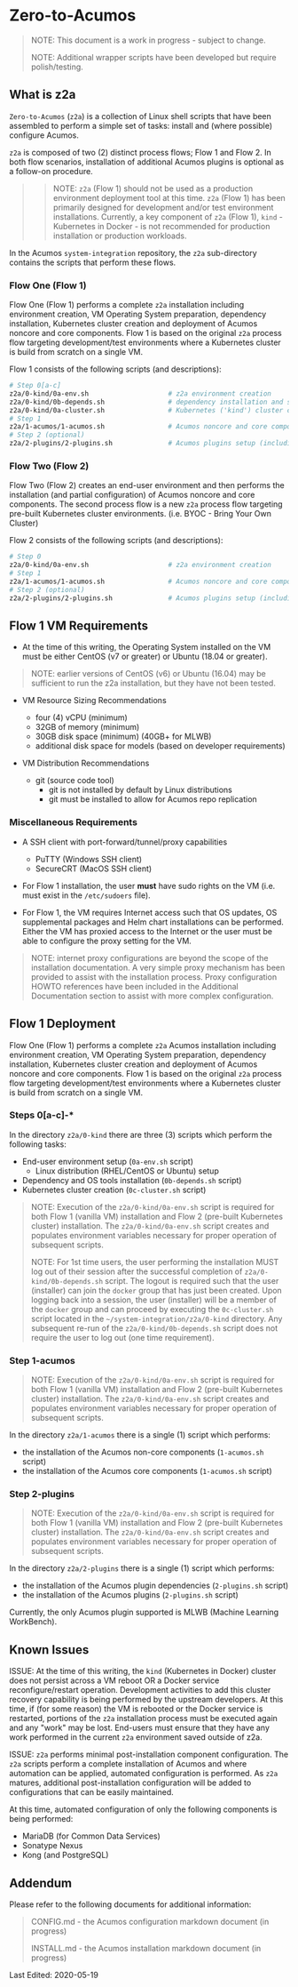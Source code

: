 # Zero-to-Acumos

> NOTE: This document is a work in progress - subject to change.
>
> NOTE: Additional wrapper scripts have been developed but require polish/testing.

## What is z2a

`Zero-to-Acumos` (`z2a`) is a collection of Linux shell scripts that have been assembled to perform a simple set of tasks:  install and (where possible) configure Acumos.

`z2a` is composed of two (2) distinct process flows; Flow 1 and Flow 2. In both flow scenarios, installation of additional Acumos plugins is optional as a follow-on procedure.

>> NOTE: `z2a` (Flow 1) should not be used as a production environment deployment tool at this time.  `z2a` (Flow 1) has been primarily designed for development and/or test environment installations.  Currently, a key component of `z2a` (Flow 1), `kind` -  Kubernetes in Docker - is not recommended for production installation or production workloads.

In the Acumos `system-integration` repository, the `z2a` sub-directory contains the scripts that perform these flows.

### Flow One (Flow 1)

Flow One (Flow 1) performs a complete `z2a` installation including environment creation, VM Operating System preparation, dependency installation, Kubernetes cluster creation and deployment of Acumos noncore and core components. Flow 1 is based on the original `z2a` process flow targeting development/test environments where a Kubernetes cluster is build from scratch on a single VM.

Flow 1 consists of the following scripts (and descriptions):

```sh
# Step 0[a-c]
z2a/0-kind/0a-env.sh                    # z2a environment creation
z2a/0-kind/0b-depends.sh                # dependency installation and setup
z2a/0-kind/0a-cluster.sh                # Kubernetes ('kind') cluster creation
# Step 1
z2a/1-acumos/1-acumos.sh                # Acumos noncore and core component setup
# Step 2 (optional)
z2a/2-plugins/2-plugins.sh              # Acumos plugins setup (including dependencies)
```

### Flow Two (Flow 2)

Flow Two (Flow 2) creates an end-user environment and then performs the installation (and partial configuration) of Acumos noncore and core components. The second process flow is a new `z2a` process flow targeting pre-built Kubernetes cluster environments. (i.e. BYOC - Bring Your Own Cluster)

Flow 2 consists of the following scripts (and descriptions):

```sh
# Step 0
z2a/0-kind/0a-env.sh                    # z2a environment creation
# Step 1
z2a/1-acumos/1-acumos.sh                # Acumos noncore and core component setup
# Step 2 (optional)
z2a/2-plugins/2-plugins.sh              # Acumos plugins setup (including dependencies)
```

## Flow 1 VM Requirements

* At the time of this writing, the Operating System installed on the VM must be either CentOS (v7 or greater) or Ubuntu (18.04 or greater).

> NOTE: earlier versions of CentOS (v6) or Ubuntu (16.04) may be sufficient to run the z2a installation, but they have not been tested.

* VM Resource Sizing Recommendations
  * four (4) vCPU (minimum)
  * 32GB of memory (minimum)
  * 30GB disk space (minimum) (40GB+ for MLWB)
  * additional disk space for models (based on developer requirements)

* VM Distribution Recommendations
  * git (source code tool)
    * git is not installed by default by Linux distributions
    * git must be installed to allow for Acumos repo replication

### Miscellaneous Requirements

* A SSH client with port-forward/tunnel/proxy capabilities
  * PuTTY (Windows SSH client)
  * SecureCRT (MacOS SSH client)

* For Flow 1 installation, the user **must** have sudo rights on the VM (i.e. must exist in the `/etc/sudoers` file).

* For Flow 1, the VM requires Internet access such that OS updates, OS supplemental packages and Helm chart installations can be performed. Either the VM has proxied access to the Internet or the user must be able to configure the proxy setting for the VM.

> NOTE: internet proxy configurations are beyond the scope of the installation documentation.  A very simple proxy mechanism has been provided to assist with the installation process. Proxy configuration HOWTO references have been included in the Additional Documentation section to assist with more complex configuration.

## Flow 1 Deployment

Flow One (Flow 1) performs a complete `z2a` Acumos installation including environment creation, VM Operating System preparation, dependency installation, Kubernetes cluster creation and deployment of Acumos noncore and core components. Flow 1 is based on the original `z2a` process flow targeting development/test environments where a Kubernetes cluster is build from scratch on a single VM.

### Steps 0[a-c]-*

In the directory `z2a/0-kind` there are three (3) scripts which perform the following tasks:

* End-user environment setup (`0a-env.sh` script)
  * Linux distribution (RHEL/CentOS or Ubuntu) setup
* Dependency and OS tools installation (`0b-depends.sh` script)
* Kubernetes cluster creation (`0c-cluster.sh` script)

> NOTE: Execution of the `z2a/0-kind/0a-env.sh` script is required for both Flow 1 (vanilla VM) installation and Flow 2 (pre-built Kubernetes cluster) installation.  The `z2a/0-kind/0a-env.sh` script creates and populates environment variables necessary for proper operation of subsequent scripts.
>
>NOTE: For 1st time users, the user performing the installation MUST log out of their session after the successful completion of `z2a/0-kind/0b-depends.sh` script.  The logout is required such that the user (installer) can join the `docker` group that has just been created.  Upon logging back into a session, the user (installer) will be a member of the `docker` group and can proceed by executing the `0c-cluster.sh` script located in the `~/system-integration/z2a/0-kind` directory.  Any subsequent re-run of the `z2a/0-kind/0b-depends.sh` script does not require the user to log out (one time requirement).

### Step 1-acumos

> NOTE: Execution of the `z2a/0-kind/0a-env.sh` script is required for both Flow 1 (vanilla VM) installation and Flow 2 (pre-built Kubernetes cluster) installation.  The `z2a/0-kind/0a-env.sh` script creates and populates environment variables necessary for proper operation of subsequent scripts.

In the directory `z2a/1-acumos` there is a single (1) script which performs:

* the installation of the Acumos non-core components (`1-acumos.sh` script)
* the installation of the Acumos core components (`1-acumos.sh` script)

### Step 2-plugins

> NOTE: Execution of the `z2a/0-kind/0a-env.sh` script is required for both Flow 1 (vanilla VM) installation and Flow 2 (pre-built Kubernetes cluster) installation.  The `z2a/0-kind/0a-env.sh` script creates and populates environment variables necessary for proper operation of subsequent scripts.

In the directory `z2a/2-plugins` there is a single (1) script which performs:

* the installation of the Acumos plugin dependencies (`2-plugins.sh` script)
* the installation of the Acumos plugins (`2-plugins.sh` script)

Currently, the only Acumos plugin supported is MLWB (Machine Learning WorkBench).

## Known Issues

ISSUE: At the time of this writing, the `kind` (Kubernetes in Docker) cluster does not persist across a VM reboot OR a Docker service reconfigure/restart operation. Development activities to add this cluster recovery capability is being performed by the upstream developers.  At this time, if (for some reason) the VM is rebooted or the Docker service is restarted, portions of the `z2a` installation process must be executed again and any "work" may be lost.  End-users must ensure that they have any work performed in the current `z2a` environment saved outside of z2a.

ISSUE: `z2a` performs minimal post-installation component configuration.  The `z2a` scripts perform a complete installation of Acumos and where automation can be applied, automated configuration is performed. As `z2a` matures, additional post-installation configuration will be added to configurations that can be easily maintained.

At this time, automated configuration of only the following components is being performed:

* MariaDB (for Common Data Services)
* Sonatype Nexus
* Kong (and PostgreSQL)

## Addendum

Please refer to the following documents for additional information:

> CONFIG.md   - the Acumos configuration markdown document (in progress)
>
> INSTALL.md  - the Acumos installation markdown document (in progress)

Last Edited: 2020-05-19
